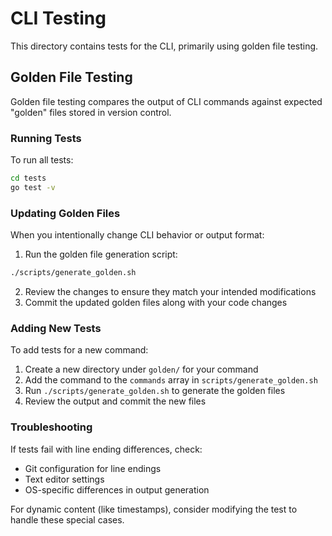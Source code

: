 # CLI Testing

This directory contains tests for the CLI, primarily using golden file testing.

## Golden File Testing

Golden file testing compares the output of CLI commands against expected "golden" files stored in version control.

### Running Tests

To run all tests:

```bash
cd tests
go test -v
```

### Updating Golden Files

When you intentionally change CLI behavior or output format:

1. Run the golden file generation script:

```bash
./scripts/generate_golden.sh
```

2. Review the changes to ensure they match your intended modifications
3. Commit the updated golden files along with your code changes

### Adding New Tests

To add tests for a new command:

1. Create a new directory under `golden/` for your command
2. Add the command to the `commands` array in `scripts/generate_golden.sh`
3. Run `./scripts/generate_golden.sh` to generate the golden files
4. Review the output and commit the new files

### Troubleshooting

If tests fail with line ending differences, check:

- Git configuration for line endings
- Text editor settings
- OS-specific differences in output generation

For dynamic content (like timestamps), consider modifying the test to handle these special cases.
